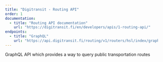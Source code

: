 ```yaml
---
title: "Digitransit - Routing API"
order: 1
documentation:
  - title: "Routing API documentation"
    url: "https://digitransit.fi/en/developers/apis/1-routing-api/"
endpoints:
  - title: "GraphQL"
    url: "https://api.digitransit.fi/routing/v1/routers/hsl/index/graphql"
---
```


GraphQL API which provides a way to query public transportation routes
